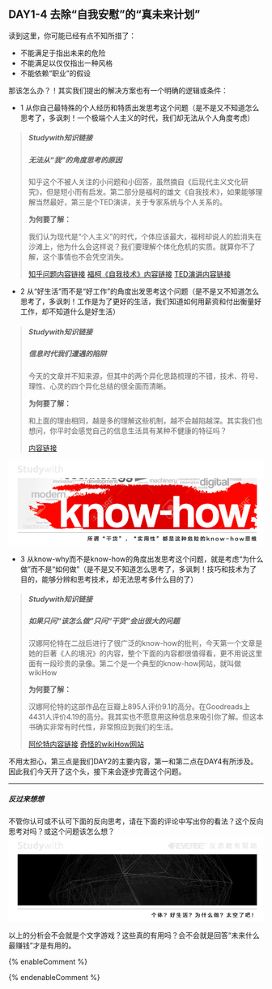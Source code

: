 ## **DAY1-4 去除“自我安慰”的“真未来计划”**

读到这里，你可能已经有点不知所措了：

* 不能满足于指出未来的危险
* 不能满足以仅仅指出一种风格
* 不能依赖“职业”的假设

那该怎么办？！其实我们提出的解决方案也有一个明确的逻辑或条件：

* 1 从你自己最特殊的个人经历和特质出发思考这个问题（是不是又不知道怎么思考了，多讽刺！一个极端个人主义的时代，我们却无法从个人角度考虑）

> ##### Studywith知识链接
>
> ##### 无法从“我”的角度思考的原因
>
> 知乎这个不被人关注的小问题和小回答，虽然摘自《后现代主义文化研究》，但是短小而有启发。第二部分是福柯的雄文《自我技术》，如果能够理解当然最好，第三是个TED演讲，关于专家系统与个人关系的。
>
> **为何要了解：**
>
> 我们认为现代是“个人主义”的时代，个体应该最大，福柯却说人的脸消失在沙滩上，他为什么会这样说？我们要理解个体化危机的实质。就算你不了解，这个事情也不会凭空消失。
>
> [知乎问题内容链接](https://www.zhihu.com/question/38794184)  [福柯《自我技术》内容链接](http://www.aisixiang.com/data/106356.html)  [TED演讲内容链接](https://www.ted.com/talks/noreena_hertz_how_to_use_experts_and_when_not_to/transcript)

* 2 从“好生活”而不是“好工作”的角度出发思考这个问题（是不是又不知道怎么思考了，多讽刺！工作是为了更好的生活，我们知道如何用薪资和付出衡量好工作，却不知道什么是好生活）

> ##### Studywith知识链接
>
> ##### 信息时代我们遭遇的陷阱
>
> 今天的文章并不知来源，但其中的两个异化思路梳理的不错，技术、符号、理性、心灵的四个异化总结的很全面而清晰。
>
> **为何要了解：**
>
> 和上面的理由相同，越是多的理解这些机制，越不会越陷越深。其实我们也想问，你平时会感觉自己的信息生活具有某种不健康的特征吗？
>
> [内容链接](http://www.360doc.com/content/12/0218/23/892692_187719419.shtml)

![](/assets/9.jpg)

* 3 从know-why而不是know-how的角度出发思考这个问题，就是考虑“为什么做”而不是“如何做”（是不是又不知道怎么思考了，多讽刺！技巧和技术为了目的，能够分辨和思考技术，却无法思考多什么目的了）

> ##### Studywith知识链接
>
> ##### 如果只问“该怎么做”只问“干货”会出很大的问题
>
> 汉娜阿伦特在二战后进行了很广泛的know-how的批判，今天第一个文章是她的巨著《人的境况》的内容，整个下面的内容都很值得看，更不用说这里面有一段珍贵的录像。第二个是一个典型的know-how网站，就叫做wikiHow
>
> **为何要了解：**
>
> 汉娜阿伦特的这部作品在豆瓣上895人评价9.1的高分。在Goodreads上4431人评价4.19的高分。我其实也不愿意用这种信息来吸引你了解。但这本书确实非常有时代性，非常照应到我们的生活。
>
> [阿伦特内容链接](https://www.douban.com/group/topic/55847207/)  [奇怪的wikiHow网站](https://zh.wikihow.com/首页)

不用太担心，第三点是我们DAY2的主要内容，第一和第二点在DAY4有所涉及。因此我们今天开了这个头，接下来会逐步完善这个问题。

---

##### 反过来想想

不管你认可或不认可下面的反向思考，请在下面的评论中写出你的看法？这个反向思考对吗？或这个问题该怎么想？![](/assets/31.jpg)

以上的分析会不会就是个文字游戏？这些真的有用吗？会不会就是回答“未来什么最赚钱”才是有用的。

{% enableComment %}

{% endenableComment %}

